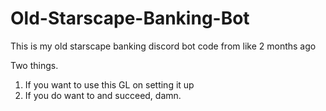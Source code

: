 # Old-Starscape-Banking-Bot
This is my old starscape banking discord bot code from like 2 months ago

Two things.

1. If you want to use this GL on setting it up
2. If you do want to and succeed, damn.
